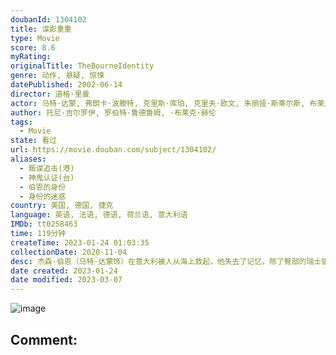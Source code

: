 ```yaml
---
doubanId: 1304102
title: 谍影重重
type: Movie
score: 8.6
myRating: 
originalTitle: TheBourneIdentity
genre: 动作, 悬疑, 惊悚
datePublished: 2002-06-14
director: 道格·里曼
actor: 马特·达蒙, 弗朗卡·波滕特, 克里斯·库珀, 克里夫·欧文, 朱丽娅·斯蒂尔斯, 布莱恩·考克斯, 阿德沃尔·阿吉纽依, 加布里埃尔·曼, 沃尔顿·戈金斯, 约什·汉密尔顿, 奥尔索·马利亚·奎利尼, 维森特·富兰克林, 丹尼尔·科比·埃尔斯基尼, 戴维·鲍姆伯, 卢多维克·布尔努瓦, 吉米·让, 休伯特·圣, 埃里克·莫罗, 安东尼·格林, 迪米特里·格里特萨斯
author: 托尼·吉尔罗伊, 罗伯特·鲁德鲁姆, ·布莱克·赫伦
tags:
  - Movie
state: 看过
url: https://movie.douban.com/subject/1304102/
aliases:
  - 叛谍追击(港)
  - 神鬼认证(台)
  - 伯恩的身份
  - 身份的迷惑
country: 美国, 德国, 捷克
language: 英语, 法语, 德语, 荷兰语, 意大利语
IMDb: tt0258463
time: 119分钟
createTime: 2023-01-24 01:03:35
collectionDate: 2020-11-04
desc: 杰森·伯恩（马特·达蒙饰）在意大利被人从海上救起，他失去了记忆，除了臀部的瑞士银行帐号之外，他完全没有办法证明自己的身份。杰森从瑞士银行找到了大量的现金，六本护照，一把枪，同时他发现自己格斗、枪械...
date created: 2023-01-24
date modified: 2023-03-07
---
```


![image](p1597183981.jpg)

Comment:
---
